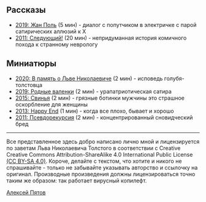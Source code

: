 ## Рассказы

- [2019: Жан Поль](2_Prod/190828_TKSB_Jean_Paul.md) (5 мин) - диалог с попутчиком в электричке с парой сатирических аллюзий к Х
- [2011: Следующий!](2_Prod/110707_TKSB_Следующий.md) (20 мин) - непридуманная история комичного похода к странному неврологу

## Миниатюры

- [2020: В память о Льве Николаевиче](2_Prod/201130_TKSB_In_the_name_of_Leo_Tolstoy.md) (2 мин) - исповедь голубя-толстовца
- [2019: Родные валенки](2_Prod/190810_TKSB_Родные_валенки.md) (2 мин) - урапатриотическая сатира
- [2015: Свинья](2_Prod/150309_TKSB_Свинья.md) (2 мин) - грязные ботинки мужчины это страшное оскорбление для женщины
- [2013: Happy End](2_Prod/131027_TKSB_Happy_End.md) (1 мин) - когда все плохо, бывает и хорошо
- [2011: Псевдорекурсия](2_Prod/110718_TKSB_Псевдорекурсия.md) (2 мин) - концентрированный сновидческий бред

---

Все представленное здесь добро написано лично мной и лицензируется по заветам Льва Николаевича Толстого в соответствии с Creative Creative Commons Attribution-ShareAlike 4.0 International Public License [(CC BY-SA 4.0)](https://creativecommons.org/licenses/by-sa/4.0). Короче, делайте с текстом, что хотите и никого не спрашивайте - только не забывайте указывать авторство и ссылочку на оригинал. Производные произведения должны лицензироваться точно таким же образом: так работает вирусный копилефт.

[Алексей Пятов](https://fb.com/alexey.pyatov)
